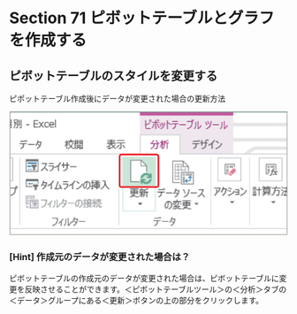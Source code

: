 # Section 71 ピボットテーブルとグラフを作成する

## ピボットテーブルのスタイルを変更する

ピポットテーブル作成後にデータが変更された場合の更新方法

![](005.png)

### [Hint] 作成元のデータが変更された場合は？

ピボットテーブルの作成元のデータが変更された場合は、ピボットテーブルに変更を反映させることができます。＜ピボットテーブルツール＞の＜分析＞タブの＜データ＞グループにある＜更新＞ボタンの上の部分をクリックします。

